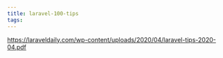 ```yaml
---
title: laravel-100-tips
tags:
---
```

https://laraveldaily.com/wp-content/uploads/2020/04/laravel-tips-2020-04.pdf